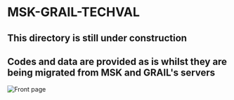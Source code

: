# MSK-GRAIL-TECHVAL

## This directory is still under construction
## Codes and data are provided as is whilst they are being migrated from MSK and GRAIL's servers

![Front page](https://github.com/ndbrown6/MSK-GRAIL-TECHVAL/blob/master/ext/Figure_5-01.png)